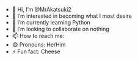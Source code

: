 - 👋 Hi, I’m @MrAkatsuki2
- 👀 I’m interested in becoming what I most desire
- 🌱 I’m currently learning Python
- 💞️ I’m looking to collaborate on nothing
- 📫 How to reach me:
- 😄 Pronouns: He/Him
- ⚡ Fun fact: Cheese

<!---
MrAkatsuki2/MrAkatsuki2 is a ✨ special ✨ repository because its `README.md` (this file) appears on your GitHub profile.
You can click the Preview link to take a look at your changes.
--->
